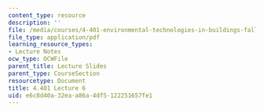 ```yaml
---
content_type: resource
description: ''
file: /media/courses/4-401-environmental-technologies-in-buildings-fall-2018/e6c8d40a32eaa86a4df5122251657fe1_MIT4_401F18_lec6.pdf
file_type: application/pdf
learning_resource_types:
- Lecture Notes
ocw_type: OCWFile
parent_title: Lecture Slides
parent_type: CourseSection
resourcetype: Document
title: 4.401 Lecture 6
uid: e6c8d40a-32ea-a86a-4df5-122251657fe1
---
```

